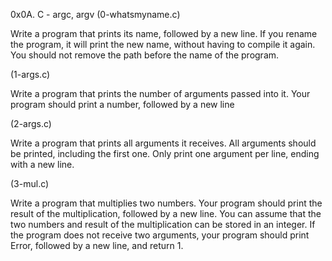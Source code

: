 0x0A. C - argc, argv
(0-whatsmyname.c)

Write a program that prints its name, followed by a new line.
If you rename the program, it will print the new name, without having to compile it again.
You should not remove the path before the name of the program.

(1-args.c)

Write a program that prints the number of arguments passed into it.
Your program should print a number, followed by a new line

(2-args.c)

Write a program that prints all arguments it receives.
All arguments should be printed, including the first one.
Only print one argument per line, ending with a new line.

(3-mul.c)

Write a program that multiplies two numbers.
Your program should print the result of the multiplication, followed by a new line.
You can assume that the two numbers and result of the multiplication can be stored in an integer.
If the program does not receive two arguments, your program should print Error, followed by a new line, and return 1.
